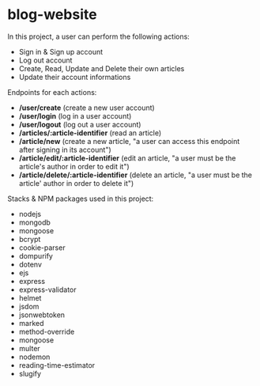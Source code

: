 # blog-website

In this project, a user can perform the following actions:

- Sign in & Sign up account
- Log out account
- Create, Read, Update and Delete their own articles
- Update their account informations

Endpoints for each actions:

- **/user/create** (create a new user account)
- **/user/login** (log in a user account)
- **/user/logout** (log out a user account)
- **/articles/:article-identifier** (read an article)
- **/article/new** (create a new article, "a user can access this endpoint after signing in its account")
- **/article/edit/:article-identifier** (edit an article, "a user must be the article's author in order to edit it")
- **/article/delete/:article-identifier** (delete an article, "a user must be the article' author in order to delete it")

Stacks & NPM packages used in this project:
- nodejs
- mongodb
- mongoose
- bcrypt
- cookie-parser
- dompurify
- dotenv
- ejs
- express
- express-validator
- helmet
- jsdom
- jsonwebtoken
- marked
- method-override
- mongoose
- multer
- nodemon
- reading-time-estimator
- slugify

